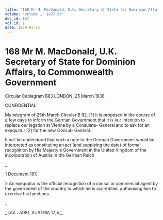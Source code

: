 ```yaml
---
title: "168 Mr M. MacDonald, U.K. Secretary of State for Dominion Affairs, to Commonwealth Government"
volume: "Volume 1: 1937-38"
doc_id: 167
vol_id: 1
date: 1938-03-25
---
```


# 168 Mr M. MacDonald, U.K. Secretary of State for Dominion Affairs, to Commonwealth Government

Circular Cablegram B83 LONDON, 25 March 1938

CONFIDENTIAL

My telegram of 25th March Circular B 82. [1] It is proposed in the course of a few days to inform the German Government that it is our intention to replace our legation at Vienna by a Consulate- General and to ask for an exequatur [2] for the new Consul- General.

It will be understood that such a note to the German Government would be interpreted as constituting an act (and supplying the date) of formal recognition by His Majesty's Government in the United Kingdom of the incorporation of Austria in the German Reich.

_

1 Document 167.

2 An exequatur is the official recognition of a consul or commercial agent by the government of the country to which he is accredited, authorising him to exercise his functions.

_

_ [AA : A981, AUSTRIA 17, ii]_
